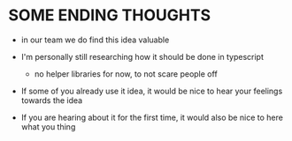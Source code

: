 # SOME ENDING THOUGHTS




* in our team we do find this idea valuable

* I'm personally still researching how it should be done in typescript
   * no helper libraries for now, to not scare people off

* If some of you already use it idea, it would be nice to hear your feelings towards the idea

* If you are hearing about it for the first time, it would also be nice to here what you thing
